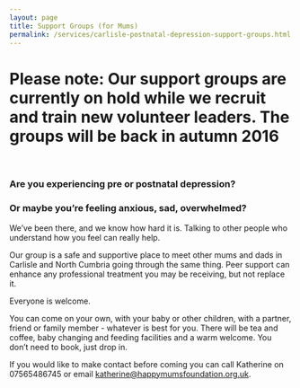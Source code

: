```yaml
---
layout: page
title: Support Groups (for Mums)
permalink: /services/carlisle-postnatal-depression-support-groups.html
---
```



# Please note: Our support groups are currently on hold while we recruit and train new volunteer leaders. The groups will be back in autumn 2016

&nbsp;

### Are you experiencing pre or postnatal depression?

### Or maybe you’re feeling anxious, sad, overwhelmed?

We’ve been there, and we know how hard it is. Talking to other people who understand how you feel can really help.

Our group is a safe and supportive place to meet other mums and dads in Carlisle and North Cumbria going through the same thing. Peer support can enhance any professional treatment you may be receiving, but not replace it.

Everyone is welcome.

You can come on your own, with your baby or other children, with a partner, friend or family member - whatever is best for you. There will be tea and coffee, baby changing and feeding facilities and a warm welcome. You don’t need to book, just drop in.

If you would like to make contact before coming you can call Katherine on 07565486745 or email [katherine@happymumsfoundation.org.uk](javascript:void(location.href='mailto:'+String.fromCharCode(105,110,102,111,64,104,97,112,112,121,109,117,109,115,46,111,114,103,46,117,107))).